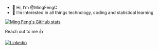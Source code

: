 - 👋 Hi, I’m @MingFengC
- 👀 I’m interested in all things technology, coding and statistical learning

[![Ming Feng's GitHub stats](https://github-readme-stats.vercel.app/api?username=MingFengC)](https://https://github.com/MingFengC/)

Reach out to me 👍

[![Linkedin](https://img.shields.io/badge/LinkedIn-0077B5?style=for-the-badge&logo=linkedin&logoColor=white)](https://www.linkedin.com/in/mingfengc825/)

<!---
MingFengC/MingFengC is a ✨ special ✨ repository because its `README.md` (this file) appears on your GitHub profile.
You can click the Preview link to take a look at your changes.
--->
